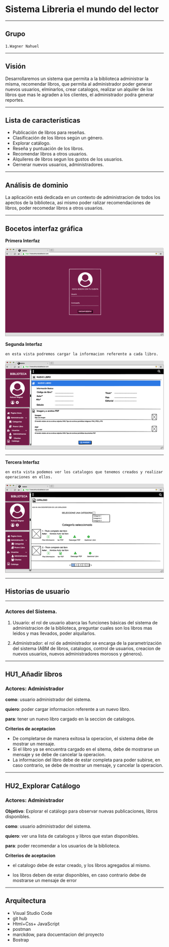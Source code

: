 # Sistema Libreria el mundo del lector

---

## Grupo

    1.Wagner Nahuel

---

## Visión

Desarrollaremos un sistema que permita a la biblioteca administrar la misma, recomendar libros, que permita al administrador poder generar nuevos usuarios, elminarlos, crear catalogos, realizar un alquiler de los libros que mas le agraden a los clientes, el administrador podra generar reportes.

---

## Lista de características

- Publicación de libros para reseñas.
- Clasificación de los libros según un género.
- Explorar catálogo.
- Reseña y puntuación de los libros.
- Recomendar libros a otros usuarios.
- Alquileres de libros segun los gustos de los usuarios.
- Gernerar nuevos usuarios, administradores.

---

## Análisis de dominio

La aplicación está dedicada en un contexto de administracion de todos los apectos de la biblioteca, asi mismo poder ralizar recomendaciones de libros, poder recomedar libros a otros usuarios.

---

## Bocetos interfaz gráfica

**Primera Interfaz**

![Inicio Sesion](/figuras/sesion.jpg)

**Segunda Interfaz**

    en esta vista podremos cargar la informacion referente a cada libro.

![Nuevo Libro](/figuras/nuevolibro.jpg)

---

**Tercera Interfaz**

    en esta vista podemos ver los catalogos que tenemos creados y realizar operaciones en ellos.

![Catalogo](/figuras/catalogo.jpg)

---

## Historias de usuario

---

### Actores del Sistema.

1. Usuario: el rol de usuario abarca las funciones básicas del sistema de administracion de la biblioteca, preguntar cuales son los libros mas leidos y mas llevados, poder alquilarlos.

2. Administrador: el rol de administrador se encarga de la parametrización del sistema (ABM de libros, catalogos, control de usuarios, creacion de nuevos usuarios, nuevos administradores morosos y géneros).

---

## HU1_Añadir libros

### Actores: Administrador

**como**: usuario administrador del sistema.

**quiero**: poder cargar informacion referente a un nuevo libro.

**para**: tener un nuevo libro cargado en la seccion de catalogos.

**Criterios de aceptacion**

- De completarse de manera exitosa la operacion, el sistema debe de mostrar un mensaje.
- Si el libro ya se encuentra cargado en el sitema, debe de mostrarse un mensaje y se debe de cancelar la operacion.
- La informacion del libro debe de estar completa para poder subirse, en caso contrario, se debe de mostrar un mensaje, y cancelar la operacion.

---

## HU2_Explorar Catálogo

### Actores: Administrador

**Objetivo**: Explorar el catálogo para observar nuevas publicaciones, libros disponibles.

**como**: usuario administrador del sistema.

**quiero**: ver una lista de catalogos y libros que estan disponibles.

**para**: poder recomendar a los usuarios de la biblioteca.

**Criterios de aceptacion**

- el catalogo debe de estar creado, y los libros agregados al mismo.

- los libros deben de estar disponibles, en caso contrario debe de mostrarse un mensaje de error

---

## Arquitectura

- Visual Studio Code
- git hub
- Html+Css+ JavaScript
- postman
- marckdow, para docuemtacion del proyecto
- Bostrap
